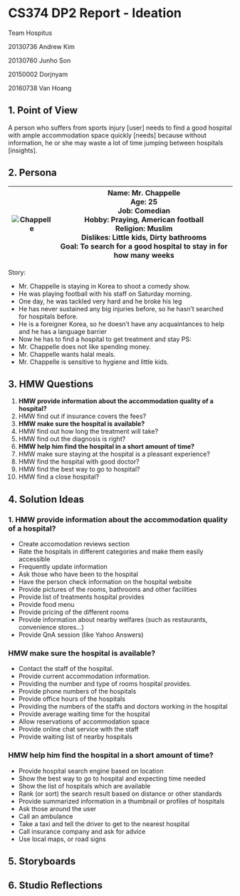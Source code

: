 # CS374 DP2 Report - Ideation

Team Hospitus

20130736 Andrew Kim

20130760 Junho Son

20150002 Dorjnyam

20160738 Van Hoang


## 1. Point of View

A person who suffers from sports injury [user] needs to find a good hospital with ample accommodation space quickly [needs] because without information, he or she may waste a lot of time jumping between hospitals [insights]. 


## 2. Persona

| ![Chappelle](/Chappelle.jpg) | Name: Mr. Chappelle<br/> Age: 25<br/> Job: Comedian<br/> Hobby: Praying, American football<br/> Religion: Muslim<br/> Dislikes: Little kids, Dirty bathrooms<br/> Goal: To search for a good hospital to stay in for how many weeks|
|-------|------|

Story: 
- Mr. Chappelle is staying in Korea to shoot a comedy show.
- He was playing football with his staff on Saturday morning. 
- One day, he was tackled very hard and he broke his leg 
- He has never sustained any big injuries before, so he hasn’t searched for hospitals before.
- He is a foreigner Korea, so he doesn’t have any acquaintances to help and he has a language barrier
- Now he has to find a hospital to get treatment and stay
PS:
- Mr. Chappelle does not like spending money.
- Mr. Chappelle wants halal meals.
- Mr. Chappelle is sensitive to hygiene and little kids.


## 3. HMW Questions

1. **HMW provide information about the accommodation quality of a hospital?**
2. HMW find out if insurance covers the fees?
3. **HMW make sure the hospital is available?**
4. HMW find out how long the treatment will take?
5. HMW find out the diagnosis is right?
6. **HMW help him find the hospital in a short amount of time?**
7. HMW make sure staying at the hospital is a pleasant experience?
8. HMW find the hospital with good doctor?
9. HMW find the best way to go to hospital?
10. HMW find a close hospital?


## 4. Solution Ideas

### 1. HMW provide information about the accommodation quality of a hospital?
- Create accomodation reviews section
- Rate the hospitals in different categories and make them easily accessible
- Frequently update information
- Ask those who have been to the hospital
- Have the person check information on the hospital website
- Provide pictures of the rooms, bathrooms and other facilities
- Provide list of treatments hospital provides
- Provide food menu
- Provide pricing of the different rooms
- Provide information about nearby welfares (such as restaurants, convenience stores…)
- Provide QnA session (like Yahoo Answers)
### HMW make sure the hospital is available?
- Contact the staff of the hospital.
- Provide current accommodation information.
- Providing the number and type of rooms hospital provides.
- Provide phone numbers of the hospitals
- Provide office hours of the hospitals
- Providing the numbers of the staffs and doctors working in the hospital
- Provide average waiting time for the hospital
- Allow reservations of accommodation space
- Provide online chat service with the staff
- Provide waiting list of nearby hospitals
### HMW help him find the hospital in a short amount of time?
- Provide hospital search engine based on location
- Show the best way to go to hospital and expecting time needed
- Show the list of hospitals which are available
- Rank (or sort) the search result based on distance  or other standards
- Provide summarized information in a thumbnail or profiles of hospitals
- Ask those around the user
- Call an ambulance
- Take a taxi and tell the driver to get to the nearest hospital
- Call insurance company and ask for advice
- Use local maps, or road signs


## 5. Storyboards



## 6. Studio Reflections



